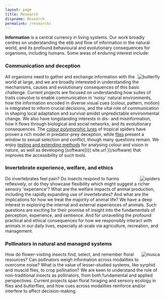 ```yaml
---
layout: page
title: Research
dispname: Research
permalink: /research/
---
```


**Information** is a central currency in living systems. Our work broadly centres on understanding the ebb and flow of information in the natural world, and its profound behavioural and evolutionary consequences for organisms, including humans. Some areas of enduring interest include: 

### Communication and deception

<img src="{{ site.baseurl }}/assets/blog/res1.png" title="butterfly" class="profile" style="float:right;">

All organisms need to gather and exchange information with the world at large, and we are broadly interested in understanding the mechanisms, causes and evolutionary consequences of this basic challenge. Current projects are focused on understanding how suites of traits coevolve to enable communication in 'noisy' natural environments, how the information encoded in diverse visual cues (colour, pattern, motion) is integrated to inform crucial decisions, and the vital role of communication in shaping local adaptation and survival amidst unpredictable environmental change. We also have longstanding interests in dis- and misinformation, how it flows through biological and social networks, and its evolutionary consequences. The [colour polymorphic lures](https://www.google.com/search?tbm=isch&as_q=jewelled+spider) of tropical spiders have proven a rich model in predator-prey deception, while [flies](https://www.google.com/search?tbm=isch&as_q=fly+iridescent) present a window to sexual selection and conflict, though many questions remain. We enjoy [testing and extending methods](http://dx.doi.org/10.1093/beheco/ary017) for analysing colour and vision in nature, as well as developing [software]({{ site.url }}/software) that improves the accessibility of such tools. 

### Invertebrate experience, welfare, and ethics

<img src="{{ site.baseurl }}/assets/blog/res2.png" title="spiders" class="profile" style="float:right;">

Do invertebrates feel pain? Do insects respond to harms reflexively, or do they showcase flexibility which might suggest a richer sensory 'experience'? What are the welfare impacts of animal production, including the rapidly expanding use of invertebrates? And what are the implications for how we treat the majority of animal life? We have a deep interest in exploring the internal and external experiences of animals. Such questions are exciting for their promise of insight into the fundamentals of perception, experience, and sentience. And for unravelling the profound practical and ethical consequences for how we responsibly interact with animals in our daily lives, especially at-scale via agriculture, recreation, and management. 

### Pollinators in natural and managed systems

<img src="{{ site.baseurl }}/assets/musca.png" title="musca" class="profile" style="float:right;">

How do flower-visiting insects find, select, and remember floral resources? Can pollinators weigh information across modalities to overcome noise? What is the value of lesser-studied systems, like syrphid and muscid flies, to crop pollination? We are keen to understand the role of non-traditional insects as pollinators, from both fundamental and applied perspectives. Current projects span floral foraging and sensory ecology in flies and butterflies, and how cues across modalities reinforce and/or interfere to affect decision-making.

